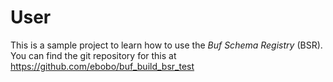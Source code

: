 # User

This is a sample project to learn how to use the _Buf Schema Registry_ (BSR). You can find the git repository for this at <https://github.com/ebobo/buf_build_bsr_test>
